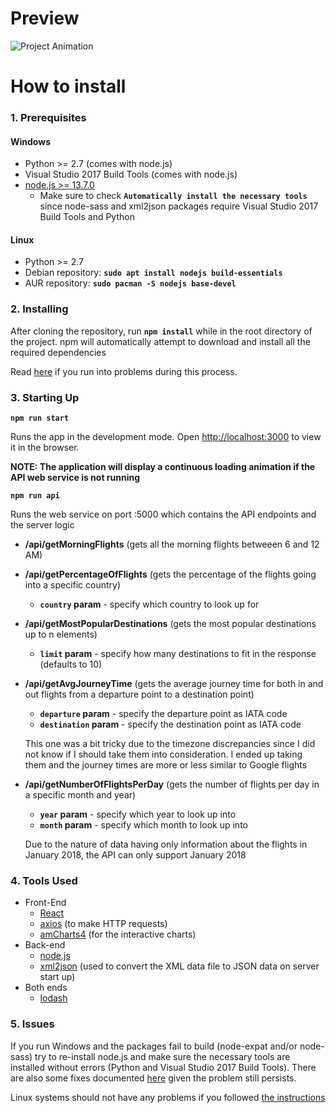 # Preview

![Project Animation](https://media.giphy.com/media/dUefio9NY26Kw05Ecr/giphy.gif)

# How to install

### 1. Prerequisites
#### Windows
- Python >= 2.7 (comes with node.js)
- Visual Studio 2017 Build Tools (comes with node.js)
- [node.js >= 13.7.0](https://nodejs.org/en/)
  - Make sure to check **`Automatically install the necessary tools`** since node-sass and xml2json packages require Visual Studio 2017 Build Tools and Python
#### Linux
- Python >= 2.7
- Debian repository: **`sudo apt install nodejs build-essentials`**
- AUR repository: **`sudo pacman -S nodejs base-devel`**

### 2. Installing

After cloning the repository, run **`npm install`** while in the root directory of the project. npm will automatically attempt to download and install all the required dependencies

Read [here](https://github.com/rdneagu/fs-a2-react#4-issues) if you run into problems during this process.

### 3. Starting Up

**`npm run start`**

Runs the app in the development mode.
Open [http://localhost:3000](http://localhost:3000) to view it in the browser.

**NOTE: The application will display a continuous loading animation if the API web service is not running**

**`npm run api`**

Runs the web service on port :5000 which contains the API endpoints and the server logic
- **/api/getMorningFlights** (gets all the morning flights betweeen 6 and 12 AM)
- **/api/getPercentageOfFlights** (gets the percentage of the flights going into a specific country)
  - **`country` param** - specify which country to look up for
- **/api/getMostPopularDestinations** (gets the most popular destinations up to n elements)
  - **`limit` param** - specify how many destinations to fit in the response (defaults to 10)
- **/api/getAvgJourneyTime** (gets the average journey time for both in and out flights from a departure point to a destination point)
  - **`departure` param**   - specify the departure point as IATA code
  - **`destination` param** - specify the destination point as IATA code
  
  This one was a bit tricky due to the timezone discrepancies since I did not know if I should take them into consideration. I ended up taking them and the journey times are more or less similar to Google flights
- **/api/getNumberOfFlightsPerDay** (gets the number of flights per day in a specific month and year)
  - **`year` param**  - specify which year to look up into
  - **`month` param** - specify which month to look up into
  
  Due to the nature of data having only information about the flights in January 2018, the API can only support January 2018

### 4. Tools Used

- Front-End
  - [React](https://reactjs.org/)
  - [axios](https://github.com/axios/axios) (to make HTTP requests)
  - [amCharts4](https://www.amcharts.com/docs/v4/) (for the interactive charts)
- Back-end
  - [node.js](https://nodejs.org/en/)
  - [xml2json](https://www.npmjs.com/package/xml2json) (used to convert the XML data file to JSON data on server start up)
- Both ends
  - [lodash](https://lodash.com/)

### 5. Issues

If you run Windows and the packages fail to build (node-expat and/or node-sass) try to re-install node.js and make sure the necessary tools are installed without errors (Python and Visual Studio 2017 Build Tools). There are also some fixes documented [here](https://github.com/astro/node-expat/blob/master/README.md#windows) given the problem still persists.

Linux systems should not have any problems if you followed [the instructions](https://github.com/rdneagu/fs-a2-react#1-prerequisites)

